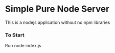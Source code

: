 # Simple Pure Node Server
This is a nodejs application without no npm libraries

### To Start
Run node index.js